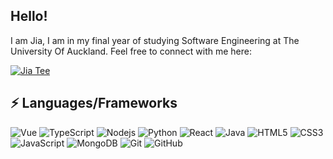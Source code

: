 ## Hello!

I am Jia, I am in my final year of studying Software Engineering at The University Of Auckland. Feel free to connect with me here:

[![Jia Tee](https://img.shields.io/badge/Jia%20Tee-gray?style=flat&logo=linkedin&link=https://www.linkedin.com/in/jia-tee-019217214/)](https://www.linkedin.com/in/jia-tee-019217214/)


## ⚡ Languages/Frameworks
![Vue](https://img.shields.io/badge/Vue-gray?style=flat-square&logo=vue.js)
![TypeScript](https://img.shields.io/badge/-TypeScript-007ACC?style=flat-square&logo=typescript)
![Nodejs](https://img.shields.io/badge/-Nodejs-black?style=flat-square&logo=Node.js)
![Python](https://img.shields.io/badge/-Python-black?style=flat-square&logo=Python)
![React](https://img.shields.io/badge/-React-black?style=flat-square&logo=react)
![Java](https://img.shields.io/badge/-Java-E34A86?style=flat-square&logo=openjdk)
![HTML5](https://img.shields.io/badge/-HTML5-E34F26?style=flat-square&logo=html5&logoColor=white)
![CSS3](https://img.shields.io/badge/-CSS3-1572B6?style=flat-square&logo=css3)
![JavaScript](https://img.shields.io/badge/-JavaScript-black?style=flat-square&logo=javascript)
![MongoDB](https://img.shields.io/badge/-MongoDB-black?style=flat-square&logo=mongodb)
![Git](https://img.shields.io/badge/-Git-black?style=flat-square&logo=git)
![GitHub](https://img.shields.io/badge/-GitHub-181717?style=flat-square&logo=github)

